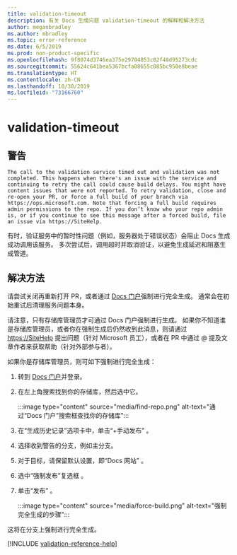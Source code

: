 ```yaml
---
title: validation-timeout
description: 有关 Docs 生成问题 validation-timeout 的解释和解决方法
author: meganbradley
ms.author: mbradley
ms.topic: error-reference
ms.date: 6/5/2019
ms.prod: non-product-specific
ms.openlocfilehash: 9f8074d3746ea375e29704853c82f48d95273cdc
ms.sourcegitcommit: 55624c641bea5367bcfa08655c085bc950e8beae
ms.translationtype: HT
ms.contentlocale: zh-CN
ms.lasthandoff: 10/30/2019
ms.locfileid: "73166760"
---
```

# <a name="validation-timeout"></a>validation-timeout

## <a name="warning"></a>警告

`The call to the validation service timed out and validation was not completed. This happens when there's an issue with the service and continuing to retry the call could cause build delays. You might have content issues that were not reported. To retry validation, close and re-open your PR, or force a full build of your branch via https://ops.microsoft.com. Note that forcing a full build requires admin permissions to the repo. If you don’t know who your repo admin is, or if you continue to see this message after a forced build, file an issue via https://SiteHelp.`

有时，验证服务中的暂时性问题（例如，服务器处于错误状态）会阻止 Docs 生成成功调用该服务。 多次尝试后，调用超时并取消验证，以避免生成延迟和阻塞生成管道。

## <a name="resolution"></a>解决方法

请尝试关闭再重新打开 PR，或者通过 [Docs 门户](https://ops.microsoft.com/#/)强制进行完全生成。 通常会在初始重试后清理服务问题本身。

请注意，只有存储库管理员才可通过 Docs 门户强制进行生成。 如果你不知道谁是存储库管理员，或者你在强制生成后仍然收到此消息，则请通过 [https://SiteHelp](https://SiteHelp) 提出问题（针对 Microsoft 员工），或者在 PR 中通过 @ 提及文章作者来获取帮助（针对外部参与者）。

如果你是存储库管理员，则可如下强制进行完全生成：

1. 转到 [Docs 门户](https://ops.microsoft.com/#/)并登录。
1. 在左上角搜索找到你的存储库，然后选中它。

   :::image type="content" source="media/find-repo.png" alt-text="通过“Docs 门户”搜索框查找你的存储库":::
1. 在“生成历史记录”选项卡中，单击“+手动发布”   。
1. 选择收到警告的分支，例如主分支。
1. 对于目标，请保留默认设置，即“Docs 网站”  。
1. 选中“强制发布”复选框  。
1. 单击“发布”  。

   :::image type="content" source="media/force-build.png" alt-text="强制完全生成的步骤":::

这将在分支上强制进行完全生成。

<!--make sure to add this file to your includes folder and verify the path-->
[!INCLUDE [validation-reference-help](includes/validation-reference-help.md)]
